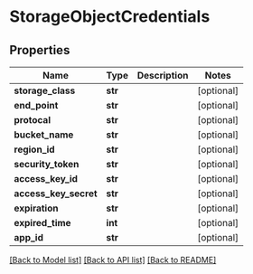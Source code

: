 # StorageObjectCredentials


## Properties
Name | Type | Description | Notes
------------ | ------------- | ------------- | -------------
**storage_class** | **str** |  | [optional] 
**end_point** | **str** |  | [optional] 
**protocal** | **str** |  | [optional] 
**bucket_name** | **str** |  | [optional] 
**region_id** | **str** |  | [optional] 
**security_token** | **str** |  | [optional] 
**access_key_id** | **str** |  | [optional] 
**access_key_secret** | **str** |  | [optional] 
**expiration** | **str** |  | [optional] 
**expired_time** | **int** |  | [optional] 
**app_id** | **str** |  | [optional] 

[[Back to Model list]](../README.md#documentation-for-models) [[Back to API list]](../README.md#documentation-for-api-endpoints) [[Back to README]](../README.md)


